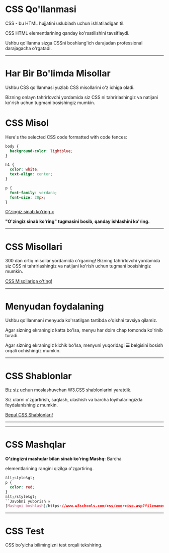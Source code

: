 # CSS Qo'llanmasi

CSS - bu HTML hujjatini uslublash uchun ishlatiladigan til.

CSS HTML elementlarining qanday ko'rsatilishini tavsiflaydi.

Ushbu qo'llanma sizga CSSni boshlang'ich darajadan professional darajagacha o'rgatadi.

---

# Har Bir Bo'limda Misollar

Ushbu CSS qo'llanmasi yuzlab CSS misollarini o'z ichiga oladi.

Bizning onlayn tahrirlovchi yordamida siz CSS ni tahrirlashingiz va natijani ko'rish uchun tugmani bosishingiz mumkin.

# CSS Misol

Here's the selected CSS code formatted with code fences:

```css
body {
  background-color: lightblue;
}

h1 {
  color: white;
  text-align: center;
}

p {
  font-family: verdana;
  font-size: 20px;
}
```

[O'zingiz sinab ko'ring »](https://www.w3schools.com/css/tryit.asp?filename=trycss_default)

**"O'zingiz sinab ko'ring" tugmasini bosib, qanday ishlashini ko'ring.**

---

# CSS Misollari

300 dan ortiq misollar yordamida o'rganing! Bizning tahrirlovchi yordamida siz CSS ni tahrirlashingiz va natijani ko'rish uchun tugmani bosishingiz mumkin.

[CSS Misollariga o'ting!](https://www.w3schools.com/css/css_examples.asp)

---

# Menyudan foydalaning

Ushbu qo'llanmani menyuda ko'rsatilgan tartibda o'qishni tavsiya qilamiz.

Agar sizning ekraningiz katta bo'lsa, menyu har doim chap tomonda ko'rinib turadi.

Agar sizning ekraningiz kichik bo'lsa, menyuni yuqoridagi **☰** belgisini bosish orqali ochishingiz mumkin.

---

# CSS Shablonlar

Biz siz uchun moslashuvchan W3.CSS shablonlarini yaratdik.

Siz ularni o'zgartirish, saqlash, ulashish va barcha loyihalaringizda foydalanishingiz mumkin.

[Bepul CSS Shablonlari!](https://www.w3schools.com/css/css_rwd_templates.asp)

---

---

# CSS Mashqlar

**O'zingizni mashqlar bilan sinab ko'ring
Mashq:**
Barcha <p> elementlarining rangini qizilga o'zgartiring.

```css
&lt;style&gt;
p {
  color: red;
}
&lt;/style&gt;
``Javobni yuborish »
[Mashqni boshlash](https://www.w3schools.com/css/exercise.asp?filename=exercise_selectors1)
```

---

# CSS Test

CSS bo'yicha bilimingizni test orqali tekshiring.
